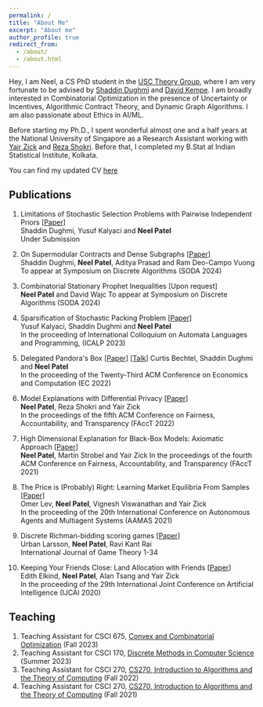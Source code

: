 ```yaml
---
permalink: /
title: "About Me"
excerpt: "About me"
author_profile: true
redirect_from: 
  - /about/
  - /about.html
---
```


Hey, I am Neel, a CS PhD student in the [USC Theory Group](https://viterbi-web.usc.edu/~cstheory/), where I am very fortunate to be advised by [Shaddin Dughmi](http://viterbi-web.usc.edu/~shaddin/) and [David Kempe](http://david-kempe.com). I am broadly interested in Combinatorial Optimization in the presence of Uncertainty or Incentives, Algorithmic Contract Theory, and Dynamic Graph Algorithms.  I am also passionate about Ethics in AI/ML.

Before starting my Ph.D., I spent wonderful almost one and a half years at the National University of Singapore as a Research Assistant working with [Yair Zick](https://people.cs.umass.edu/~yzick/) and [Reza Shokri](https://www.comp.nus.edu.sg/~reza/). Before that, I completed my B.Stat at Indian Statistical Institute, Kolkata. 

You can find my updated CV [here](https://www.dropbox.com/scl/fi/esmwzdar7i2nh054472v9/cv_neel.pdf?rlkey=l15p1f3k70ndrvequllvmntdb&dl=0)

## Publications
1. Limitations of Stochastic Selection Problems with Pairwise Independent Priors [[Paper](https://arxiv.org/abs/2310.05240)]  
Shaddin Dughmi, Yusuf Kalyaci and **Neel Patel**    
Under Submission

2. On Supermodular Contracts and Dense Subgraphs [[Paper](https://arxiv.org/abs/2308.07473)]  
Shaddin Dughmi,  **Neel Patel**, Aditya Prasad and Ram Deo-Campo Vuong  
To appear at Symposium on Discrete Algorithms (SODA 2024)  

3. Combinatorial Stationary Prophet Inequalities [Upon request]  
**Neel Patel** and David Wajc
To appear at  Symposium on Discrete Algorithms (SODA 2024) 

4. Sparsification of Stochastic Packing Problem [[Paper](https://arxiv.org/abs/2211.07829)]  
Yusuf Kalyaci, Shaddin Dughmi and **Neel Patel**  
In the proceeding of International Colloquium on Automata Languages and Programming, (ICALP 2023)

5. Delegated Pandora's Box [[Paper](https://arxiv.org/pdf/2202.10382)]  [[Talk](https://www.youtube.com/watch?v=1KRA8vNailA)]
Curtis Bechtel, Shaddin Dughmi and **Neel Patel**  
In the proceeding of the Twenty-Third ACM Conference on Economics and Computation (EC 2022)

6. Model Explanations with Differential Privacy [[Paper](https://dl.acm.org/doi/10.1145/3531146.3533235)]  
**Neel Patel**, Reza Shokri and Yair Zick  
In the proceedings of the fifth ACM Conference on Fairness, Accountability, and Transparency (FAccT 2022)

7. High Dimensional Explanation for Black-Box Models: Axiomatic Approach [[Paper](https://dl.acm.org/doi/10.1145/3442188.3445903)]     
**Neel Patel**, Martin Strobel and Yair Zick
In the proceedings of the fourth ACM Conference on Fairness, Accountability, and Transparency (FAccT 2021)

8. The Price is (Probably) Right: Learning Market Equilibria From Samples [[Paper](https://www.ifaamas.org/Proceedings/aamas2021/pdfs/p755.pdf)]    
Omer Lev, **Neel Patel**, Vignesh Viswanathan and Yair Zick    
In the proceeding of the 20th International Conference on Autonomous Agents and Multiagent Systems (AAMAS 2021)


9. Discrete Richman-bidding scoring games [[Paper](https://arxiv.org/abs/2003.05635)]   
Urban Larsson, **Neel Patel**, Ravi Kant Rai   
International Journal of Game Theory 1-34 

10. Keeping Your Friends Close: Land Allocation with Friends [[Paper](https://arxiv.org/abs/2003.03558)]   
Edith Elkind, **Neel Patel**,  Alan Tsang and Yair Zick     
In the proceeding of the 29th International Joint Conference on Artificial Intelligence (IJCAI 2020)

## Teaching

1. Teaching Assistant for CSCI 675, [Convex and Combinatorial Optimization](https://viterbi-web.usc.edu/~shaddin/cs675fa23/index.html) (Fall 2023)
2. Teaching Assistant for CSCI 170, [Discrete Methods in Computer Science](https://viterbi-web.usc.edu/~shaddin/cs170su23/index.html) (Summer 2023)  
3. Teaching Assistant for CSCI 270, [CS270, Introduction to Algorithms and the Theory of Computing](https://bytes.usc.edu/cs270/) (Fall 2022)
4. Teaching Assistant for CSCI 270, [CS270, Introduction to Algorithms and the Theory of Computing](https://viterbi-web.usc.edu/~shaddin/cs270fa21/index.html) (Fall 2021)
